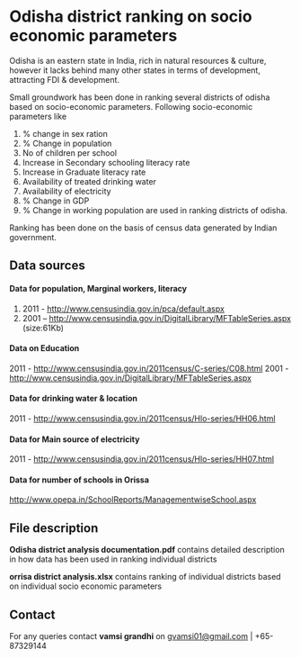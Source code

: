 # Odisha district ranking on socio economic parameters 

Odisha is an eastern state in India, rich in natural resources & culture, however it lacks behind many other states in terms of 
development, attracting FDI & development. 

Small groundwork has been done in ranking several districts of odisha based on socio-economic parameters.
Following socio-economic parameters like 

  1. % change in sex ration
  2. % Change in population
  3. No of children per school
  4. Increase in Secondary schooling literacy rate
  5. Increase in Graduate literacy rate
  6. Availability of treated drinking water
  7. Availability of electricity
  8. % Change in GDP
  9. % Change in working population are used in ranking districts of odisha. 

Ranking has been done on the basis of census data generated by Indian government. 

## Data sources 

#### Data for population, Marginal workers, literacy
1. 2011 - http://www.censusindia.gov.in/pca/default.aspx
2. 2001 – http://www.censusindia.gov.in/DigitalLibrary/MFTableSeries.aspx (size:61Kb)

#### Data on Education
2011 - http://www.censusindia.gov.in/2011census/C-series/C08.html
2001 - http://www.censusindia.gov.in/DigitalLibrary/MFTableSeries.aspx

#### Data for drinking water & location
2011 - http://www.censusindia.gov.in/2011census/Hlo-series/HH06.html

#### Data for Main source of electricity
2011 - http://www.censusindia.gov.in/2011census/Hlo-series/HH07.html

#### Data for number of schools in Orissa
http://www.opepa.in/SchoolReports/ManagementwiseSchool.aspx

## File description 

**Odisha district analysis documentation.pdf** contains detailed description in how data has been used in ranking individual districts 

**orrisa district analysis.xlsx**  contains ranking of individual districts based on individual socio economic parameters 

## Contact

For any queries contact **vamsi grandhi** on gvamsi01@gmail.com | +65-87329144
